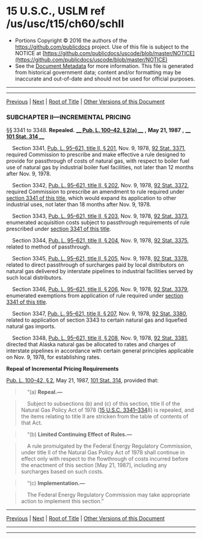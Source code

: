 ---
---

# 15 U.S.C., USLM ref /us/usc/t15/ch60/schII

* Portions Copyright © 2016 the authors of the https://github.com/publicdocs project.
  Use of this file is subject to the NOTICE at [https://github.com/publicdocs/uscode/blob/master/NOTICE](https://github.com/publicdocs/uscode/blob/master/NOTICE)
* See the [Document Metadata](././../../../../..//README.md) for more information.
  This file is generated from historical government data; content and/or formatting may be inaccurate and out-of-date and should not be used for official purposes.

----------
----------

[Previous](./../../../../..//us/usc/t15/ch60/schI/m__us_usc_t15_ch60_schI.md) | [Next](./../../../../..//us/usc/t15/ch60/schIII/m__us_usc_t15_ch60_schIII.md) | [Root of Title](./../../../../../) | [Other Versions of this Document](https://publicdocs.github.io/go/links?ns=uslm&ref=%2Fus%2Fusc%2Ft15%2Fch60%2FschII)

### SUBCHAPTER II—INCREMENTAL PRICING

§§ 3341 to 3348. __Repealed.__  __[__  __Pub. L. 100–42, § 2(a)__  __][/us/pl/100/42/s2/a]__  __,__  __May 21, 1987__  __,__  __[__  __101 Stat. 314__  __][/us/stat/101/314]__ 

    Section 3341, [Pub. L. 95–621, title II, § 201][/us/pl/95/621/s201], Nov. 9, 1978, [92 Stat. 3371][/us/stat/92/3371], required Commission to prescribe and make effective a rule designed to provide for passthrough of costs of natural gas, with respect to boiler fuel use of natural gas by industrial boiler fuel facilities, not later than 12 months after Nov. 9, 1978.

    Section 3342, [Pub. L. 95–621, title II, § 202][/us/pl/95/621/s202], Nov. 9, 1978, [92 Stat. 3372][/us/stat/92/3372], required Commission to prescribe an amendment to rule required under [section 3341 of this title][/us/usc/t15/s3341], which would expand its application to other industrial uses, not later than 18 months after Nov. 9, 1978.

    Section 3343, [Pub. L. 95–621, title II, § 203][/us/pl/95/621/s203], Nov. 9, 1978, [92 Stat. 3373][/us/stat/92/3373], enumerated acquisition costs subject to passthrough requirements of rule prescribed under [section 3341 of this title][/us/usc/t15/s3341].

    Section 3344, [Pub. L. 95–621, title II, § 204][/us/pl/95/621/s204], Nov. 9, 1978, [92 Stat. 3375][/us/stat/92/3375], related to method of passthrough.

    Section 3345, [Pub. L. 95–621, title II, § 205][/us/pl/95/621/s205], Nov. 9, 1978, [92 Stat. 3378][/us/stat/92/3378], related to direct passthrough of surcharges paid by local distributors on natural gas delivered by interstate pipelines to industrial facilities served by such local distributors.

    Section 3346, [Pub. L. 95–621, title II, § 206][/us/pl/95/621/s206], Nov. 9, 1978, [92 Stat. 3379][/us/stat/92/3379], enumerated exemptions from application of rule required under [section 3341 of this title][/us/usc/t15/s3341].

    Section 3347, [Pub. L. 95–621, title II, § 207][/us/pl/95/621/s207], Nov. 9, 1978, [92 Stat. 3380][/us/stat/92/3380], related to application of section 3343 to certain natural gas and liquefied natural gas imports.

    Section 3348, [Pub. L. 95–621, title II, § 208][/us/pl/95/621/s208], Nov. 9, 1978, [92 Stat. 3381][/us/stat/92/3381], directed that Alaska natural gas be allocated to rates and charges of interstate pipelines in accordance with certain general principles applicable on Nov. 9, 1978, for establishing rates.

 __Repeal of Incremental Pricing Requirements__ 

[Pub. L. 100–42, § 2][/us/pl/100/42/s2], May 21, 1987, [101 Stat. 314][/us/stat/101/314], provided that:

>     “(a) __Repeal.—__ 

>     Subject to subsections (b) and (c) of this section, title II of the Natural Gas Policy Act of 1978 ([15 U.S.C. 3341–334][/us/usc/t15/s3341–334]8) is repealed, and the items relating to title II are stricken from the table of contents of that Act.

>     “(b) __Limited Continuing Effect of Rules.—__ 

>     A rule promulgated by the Federal Energy Regulatory Commission, under title II of the Natural Gas Policy Act of 1978 shall continue in effect only with respect to the flowthrough of costs incurred before the enactment of this section \[May 21, 1987\], including any surcharges based on such costs.

>     “(c) __Implementation.—__ 

>     The Federal Energy Regulatory Commission may take appropriate action to implement this section.”

----------

[Previous](./../../../../..//us/usc/t15/ch60/schI/m__us_usc_t15_ch60_schI.md) | [Next](./../../../../..//us/usc/t15/ch60/schIII/m__us_usc_t15_ch60_schIII.md) | [Root of Title](./../../../../../) | [Other Versions of this Document](https://publicdocs.github.io/go/links?ns=uslm&ref=%2Fus%2Fusc%2Ft15%2Fch60%2FschII)

----------
----------

[/us/pl/100/42/s2/a]: https://publicdocs.github.io/go/links?ns=uslm&ref=%2Fus%2Fpl%2F100%2F42%2Fs2%2Fa
[/us/stat/101/314]: https://publicdocs.github.io/go/links?ns=uslm&ref=%2Fus%2Fstat%2F101%2F314
[/us/pl/95/621/s201]: https://publicdocs.github.io/go/links?ns=uslm&ref=%2Fus%2Fpl%2F95%2F621%2Fs201
[/us/stat/92/3371]: https://publicdocs.github.io/go/links?ns=uslm&ref=%2Fus%2Fstat%2F92%2F3371
[/us/pl/95/621/s202]: https://publicdocs.github.io/go/links?ns=uslm&ref=%2Fus%2Fpl%2F95%2F621%2Fs202
[/us/stat/92/3372]: https://publicdocs.github.io/go/links?ns=uslm&ref=%2Fus%2Fstat%2F92%2F3372
[/us/usc/t15/s3341]: https://publicdocs.github.io/go/links?ns=uslm&ref=%2Fus%2Fusc%2Ft15%2Fs3341
[/us/pl/95/621/s203]: https://publicdocs.github.io/go/links?ns=uslm&ref=%2Fus%2Fpl%2F95%2F621%2Fs203
[/us/stat/92/3373]: https://publicdocs.github.io/go/links?ns=uslm&ref=%2Fus%2Fstat%2F92%2F3373
[/us/usc/t15/s3341]: https://publicdocs.github.io/go/links?ns=uslm&ref=%2Fus%2Fusc%2Ft15%2Fs3341
[/us/pl/95/621/s204]: https://publicdocs.github.io/go/links?ns=uslm&ref=%2Fus%2Fpl%2F95%2F621%2Fs204
[/us/stat/92/3375]: https://publicdocs.github.io/go/links?ns=uslm&ref=%2Fus%2Fstat%2F92%2F3375
[/us/pl/95/621/s205]: https://publicdocs.github.io/go/links?ns=uslm&ref=%2Fus%2Fpl%2F95%2F621%2Fs205
[/us/stat/92/3378]: https://publicdocs.github.io/go/links?ns=uslm&ref=%2Fus%2Fstat%2F92%2F3378
[/us/pl/95/621/s206]: https://publicdocs.github.io/go/links?ns=uslm&ref=%2Fus%2Fpl%2F95%2F621%2Fs206
[/us/stat/92/3379]: https://publicdocs.github.io/go/links?ns=uslm&ref=%2Fus%2Fstat%2F92%2F3379
[/us/usc/t15/s3341]: https://publicdocs.github.io/go/links?ns=uslm&ref=%2Fus%2Fusc%2Ft15%2Fs3341
[/us/pl/95/621/s207]: https://publicdocs.github.io/go/links?ns=uslm&ref=%2Fus%2Fpl%2F95%2F621%2Fs207
[/us/stat/92/3380]: https://publicdocs.github.io/go/links?ns=uslm&ref=%2Fus%2Fstat%2F92%2F3380
[/us/pl/95/621/s208]: https://publicdocs.github.io/go/links?ns=uslm&ref=%2Fus%2Fpl%2F95%2F621%2Fs208
[/us/stat/92/3381]: https://publicdocs.github.io/go/links?ns=uslm&ref=%2Fus%2Fstat%2F92%2F3381
[/us/pl/100/42/s2]: https://publicdocs.github.io/go/links?ns=uslm&ref=%2Fus%2Fpl%2F100%2F42%2Fs2
[/us/stat/101/314]: https://publicdocs.github.io/go/links?ns=uslm&ref=%2Fus%2Fstat%2F101%2F314
[/us/usc/t15/s3341–334]: https://publicdocs.github.io/go/links?ns=uslm&ref=%2Fus%2Fusc%2Ft15%2Fs3341%E2%80%93334


